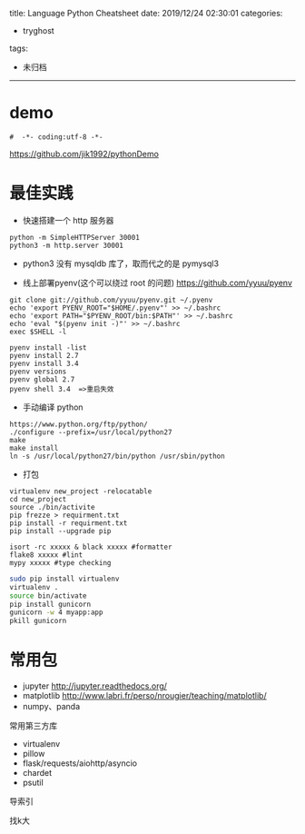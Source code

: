 title: Language Python Cheatsheet
date: 2019/12/24 02:30:01
categories:

 - tryghost

tags:
 - 未归档 



---

# demo 
```language-python
#  -*- coding:utf-8 -*-
```
https://github.com/jik1992/pythonDemo

# 最佳实践
 * 快速搭建一个 http 服务器
```language-bash 
python -m SimpleHTTPServer 30001
python3 -m http.server 30001
```
 * python3 没有 mysqldb 库了，取而代之的是 pymysql3

 * 线上部署pyenv(这个可以绕过 root 的问题)
https://github.com/yyuu/pyenv

```language-bash
git clone git://github.com/yyuu/pyenv.git ~/.pyenv
echo 'export PYENV_ROOT="$HOME/.pyenv"' >> ~/.bashrc
echo 'export PATH="$PYENV_ROOT/bin:$PATH"' >> ~/.bashrc
echo 'eval "$(pyenv init -)"' >> ~/.bashrc
exec $SHELL -l

pyenv install -list
pyenv install 2.7
pyenv install 3.4
pyenv versions
pyenv global 2.7
pyenv shell 3.4  =>重启失效
```
 * 手动编译 python
```language-bash
https://www.python.org/ftp/python/
./configure --prefix=/usr/local/python27
make
make install
ln -s /usr/local/python27/bin/python /usr/sbin/python
```
 * 打包
```language-bash
virtualenv new_project -relocatable
cd new_project
source ./bin/activite
pip frezze > requirment.txt
pip install -r requirment.txt
pip install --upgrade pip

isort -rc xxxxx & black xxxxx #formatter
flake8 xxxxx #lint
mypy xxxxx #type checking
```



```bash
sudo pip install virtualenv
virtualenv .
source bin/activate
pip install gunicorn
gunicorn -w 4 myapp:app
pkill gunicorn
```



# 常用包

 * jupyter  http://jupyter.readthedocs.org/
 * matplotlib  http://www.labri.fr/perso/nrougier/teaching/matplotlib/
 * numpy、panda

常用第三方库

 * virtualenv
 * pillow
 * flask/requests/aiohttp/asyncio
 * chardet
 * psutil







导索引

找k大

